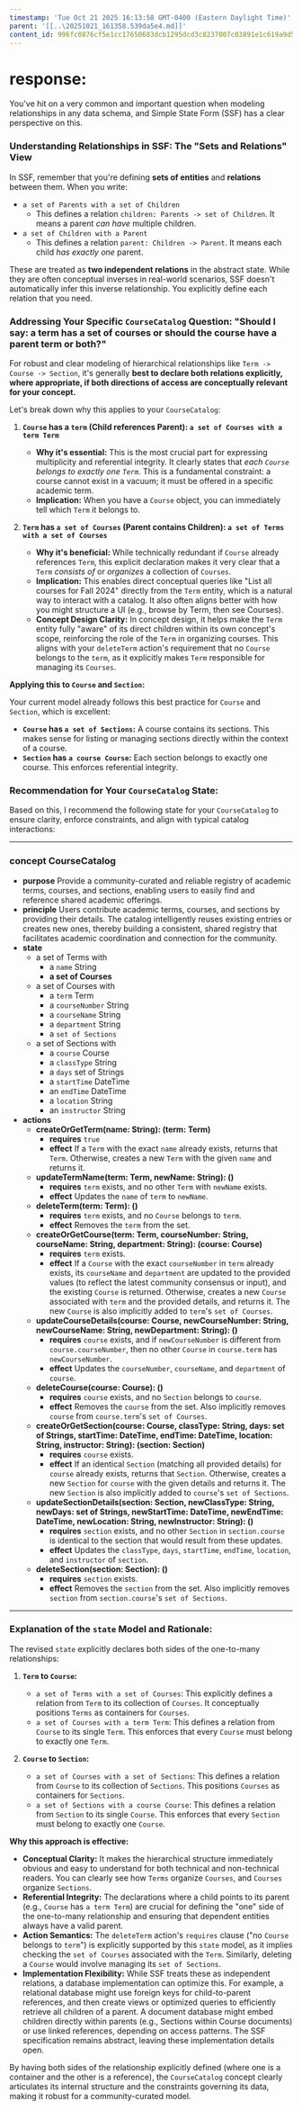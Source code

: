 ```yaml
---
timestamp: 'Tue Oct 21 2025 16:13:58 GMT-0400 (Eastern Daylight Time)'
parent: '[[..\20251021_161358.539da5e4.md]]'
content_id: 996fc0876cf5e1cc17650683dcb1295dcd3c8237007c03891e1c619a9d58091f
---
```


# response:

You've hit on a very common and important question when modeling relationships in any data schema, and Simple State Form (SSF) has a clear perspective on this.

### Understanding Relationships in SSF: The "Sets and Relations" View

In SSF, remember that you're defining **sets of entities** and **relations** between them. When you write:

* `a set of Parents with a set of Children`
  * This defines a relation `children: Parents -> set of Children`. It means a parent *can have* multiple children.
* `a set of Children with a Parent`
  * This defines a relation `parent: Children -> Parent`. It means each child *has exactly one* parent.

These are treated as **two independent relations** in the abstract state. While they are often conceptual inverses in real-world scenarios, SSF doesn't automatically infer this inverse relationship. You explicitly define each relation that you need.

### Addressing Your Specific `CourseCatalog` Question: "Should I say: a term has a set of courses or should the course have a parent term or both?"

For robust and clear modeling of hierarchical relationships like `Term -> Course -> Section`, it's generally **best to declare both relations explicitly, where appropriate, if both directions of access are conceptually relevant for your concept.**

Let's break down why this applies to your `CourseCatalog`:

1. **`Course` has a `term` (Child references Parent): `a set of Courses with a term Term`**
   * **Why it's essential:** This is the most crucial part for expressing multiplicity and referential integrity. It clearly states that *each `Course` belongs to exactly one `Term`*. This is a fundamental constraint: a course cannot exist in a vacuum; it must be offered in a specific academic term.
   * **Implication:** When you have a `Course` object, you can immediately tell which `Term` it belongs to.

2. **`Term` has `a set of Courses` (Parent contains Children): `a set of Terms with a set of Courses`**
   * **Why it's beneficial:** While technically redundant if `Course` already references `Term`, this explicit declaration makes it very clear that a `Term` *consists of* or *organizes* a collection of `Courses`.
   * **Implication:** This enables direct conceptual queries like "List all courses for Fall 2024" directly from the `Term` entity, which is a natural way to interact with a catalog. It also often aligns better with how you might structure a UI (e.g., browse by Term, then see Courses).
   * **Concept Design Clarity:** In concept design, it helps make the `Term` entity fully "aware" of its direct children within its own concept's scope, reinforcing the role of the `Term` in organizing courses. This aligns with your `deleteTerm` action's requirement that no `Course` belongs to the `term`, as it explicitly makes `Term` responsible for managing its `Courses`.

**Applying this to `Course` and `Section`:**

Your current model already follows this best practice for `Course` and `Section`, which is excellent:

* **`Course` has `a set of Sections`:** A course contains its sections. This makes sense for listing or managing sections directly within the context of a course.
* **`Section` has `a course Course`:** Each section belongs to exactly one course. This enforces referential integrity.

### Recommendation for Your `CourseCatalog` State:

Based on this, I recommend the following state for your `CourseCatalog` to ensure clarity, enforce constraints, and align with typical catalog interactions:

***

### concept CourseCatalog

* **purpose**
  Provide a community-curated and reliable registry of academic terms, courses, and sections, enabling users to easily find and reference shared academic offerings.
* **principle**
  Users contribute academic terms, courses, and sections by providing their details. The catalog intelligently reuses existing entries or creates new ones, thereby building a consistent, shared registry that facilitates academic coordination and connection for the community.
* **state**
  * a set of Terms with
    * a `name` String
    * **a set of Courses**
  * a set of Courses with
    * a `term` Term
    * a `courseNumber` String
    * a `courseName` String
    * a `department` String
    * a `set of Sections`
  * a set of Sections with
    * a `course` Course
    * a `classType` String
    * a `days` set of Strings
    * a `startTime` DateTime
    * an `endTime` DateTime
    * a `location` String
    * an `instructor` String
* **actions**
  * **createOrGetTerm(name: String): (term: Term)**
    * **requires** `true`
    * **effect** If a `Term` with the exact `name` already exists, returns that `Term`. Otherwise, creates a new `Term` with the given `name` and returns it.
  * **updateTermName(term: Term, newName: String): ()**
    * **requires** `term` exists, and no other `Term` with `newName` exists.
    * **effect** Updates the `name` of `term` to `newName`.
  * **deleteTerm(term: Term): ()**
    * **requires** `term` exists, and no `Course` belongs to `term`.
    * **effect** Removes the `term` from the set.
  * **createOrGetCourse(term: Term, courseNumber: String, courseName: String, department: String): (course: Course)**
    * **requires** `term` exists.
    * **effect** If a `Course` with the exact `courseNumber` in `term` already exists, its `courseName` and `department` are updated to the provided values (to reflect the latest community consensus or input), and the existing `Course` is returned. Otherwise, creates a new `Course` associated with `term` and the provided details, and returns it. The new `Course` is also implicitly added to `term`'s `set of Courses`.
  * **updateCourseDetails(course: Course, newCourseNumber: String, newCourseName: String, newDepartment: String): ()**
    * **requires** `course` exists, and if `newCourseNumber` is different from `course.courseNumber`, then no other `Course` in `course.term` has `newCourseNumber`.
    * **effect** Updates the `courseNumber`, `courseName`, and `department` of `course`.
  * **deleteCourse(course: Course): ()**
    * **requires** `course` exists, and no `Section` belongs to `course`.
    * **effect** Removes the `course` from the set. Also implicitly removes `course` from `course.term`'s `set of Courses`.
  * **createOrGetSection(course: Course, classType: String, days: set of Strings, startTime: DateTime, endTime: DateTime, location: String, instructor: String): (section: Section)**
    * **requires** `course` exists.
    * **effect** If an identical `Section` (matching all provided details) for `course` already exists, returns that `Section`. Otherwise, creates a new `Section` for `course` with the given details and returns it. The new `Section` is also implicitly added to `course`'s `set of Sections`.
  * **updateSectionDetails(section: Section, newClassType: String, newDays: set of Strings, newStartTime: DateTime, newEndTime: DateTime, newLocation: String, newInstructor: String): ()**
    * **requires** `section` exists, and no other `Section` in `section.course` is identical to the section that would result from these updates.
    * **effect** Updates the `classType`, `days`, `startTime`, `endTime`, `location`, and `instructor` of `section`.
  * **deleteSection(section: Section): ()**
    * **requires** `section` exists.
    * **effect** Removes the `section` from the set. Also implicitly removes `section` from `section.course`'s `set of Sections`.

***

### Explanation of the `state` Model and Rationale:

The revised `state` explicitly declares both sides of the one-to-many relationships:

1. **`Term` to `Course`:**
   * `a set of Terms with a set of Courses`: This explicitly defines a relation from `Term` to its collection of `Courses`. It conceptually positions `Terms` as containers for `Courses`.
   * `a set of Courses with a term Term`: This defines a relation from `Course` to its single `Term`. This enforces that every `Course` must belong to exactly one `Term`.

2. **`Course` to `Section`:**
   * `a set of Courses with a set of Sections`: This defines a relation from `Course` to its collection of `Sections`. This positions `Courses` as containers for `Sections`.
   * `a set of Sections with a course Course`: This defines a relation from `Section` to its single `Course`. This enforces that every `Section` must belong to exactly one `Course`.

**Why this approach is effective:**

* **Conceptual Clarity:** It makes the hierarchical structure immediately obvious and easy to understand for both technical and non-technical readers. You can clearly see how `Terms` organize `Courses`, and `Courses` organize `Sections`.
* **Referential Integrity:** The declarations where a child points to its parent (e.g., `Course` has `a term Term`) are crucial for defining the "one" side of the one-to-many relationship and ensuring that dependent entities always have a valid parent.
* **Action Semantics:** The `deleteTerm` action's `requires` clause ("no `Course` belongs to `term`") is explicitly supported by this `state` model, as it implies checking the `set of Courses` associated with the `Term`. Similarly, deleting a `Course` would involve managing its `set of Sections`.
* **Implementation Flexibility:** While SSF treats these as independent relations, a database implementation can optimize this. For example, a relational database might use foreign keys for child-to-parent references, and then create views or optimized queries to efficiently retrieve all children of a parent. A document database might embed children directly within parents (e.g., Sections within Course documents) or use linked references, depending on access patterns. The SSF specification remains abstract, leaving these implementation details open.

By having both sides of the relationship explicitly defined (where one is a container and the other is a reference), the `CourseCatalog` concept clearly articulates its internal structure and the constraints governing its data, making it robust for a community-curated model.
